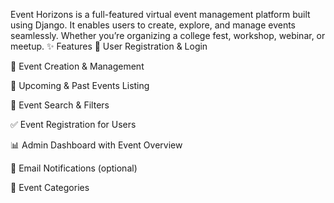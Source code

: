 Event Horizons is a full-featured virtual event management platform built using Django. 
It enables users to create, explore, and manage events seamlessly.
Whether you’re organizing a college fest, workshop, webinar, or meetup.
✨ Features
🔐 User Registration & Login

📝 Event Creation & Management

📅 Upcoming & Past Events Listing

🔎 Event Search & Filters

✅ Event Registration for Users

📊 Admin Dashboard with Event Overview

📧 Email Notifications (optional)

📂 Event Categories
